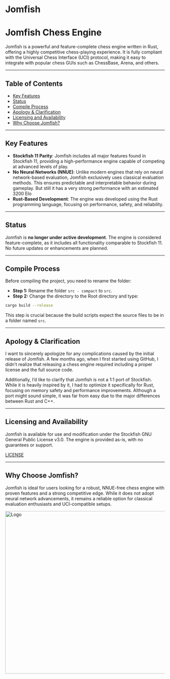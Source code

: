 # Jomfish
# Jomfish Chess Engine

Jomfish is a powerful and feature-complete chess engine written in Rust, offering a highly competitive chess-playing experience. It is fully compliant with the Universal Chess Interface (UCI) protocol, making it easy to integrate with popular chess GUIs such as ChessBase, Arena, and others.

---

## Table of Contents

- [Key Features](#key-features)
- [Status](#Status)
- [Compile Process](#compile-process)
- [Apology & Clarification](#apology-&-clarification)
- [Licensing and Availability](#licensing-and-availability)
- [Why Choose Jomfish?](#why-choose-jomfish)

---

## Key Features

- **Stockfish 11 Parity**: Jomfish includes all major features found in Stockfish 11, providing a high-performance engine capable of competing at advanced levels of play.
- **No Neural Networks (NNUE)**: Unlike modern engines that rely on neural network-based evaluation, Jomfish exclusively uses classical evaluation methods. This ensures predictable and interpretable behavior during gameplay. But still it has a very strong performance with an estimated 3200 Elo
- **Rust-Based Development**: The engine was developed using the Rust programming language, focusing on performance, safety, and reliability.

---

## Status

Jomfish is **no longer under active development**. The engine is considered feature-complete, as it includes all functionality comparable to Stockfish 11. No future updates or enhancements are planned.

---

## Compile Process

Before compiling the project, you need to rename the folder:

- **Step 1:** Rename the folder `src - compact` to `src`.
- **Step 2:** Change the directory to the Root directory and type:
```bash
cargo build --release
```

This step is crucial because the build scripts expect the source files to be in a folder named `src`.

---

## Apology & Clarification

I want to sincerely apologize for any complications caused by the initial release of Jomfish. A few months ago, when I first started using GitHub, I didn’t realize that releasing a chess engine required including a proper license and the full source code.

Additionally, I’d like to clarify that Jomfish is not a 1:1 port of Stockfish. While it is heavily inspired by it, I had to optimize it specifically for Rust, focusing on memory safety and performance improvements. Although a port might sound simple, it was far from easy due to the major differences between Rust and C++.

---

## Licensing and Availability

Jomfish is available for use and modification under the Stockfish GNU General Public License v3.0. The engine is provided as-is, with no guarantees or support. 

[LICENSE](https://github.com/github-jimjim/Jomfish/blob/main/Copying.txt)

---

## Why Choose Jomfish?

Jomfish is ideal for users looking for a robust, NNUE-free chess engine with proven features and a strong competitive edge. While it does not adopt neural network advancements, it remains a reliable option for classical evaluation enthusiasts and UCI-compatible setups.

<img src="./logo.ico" alt="Logo" width="512" height="512">
